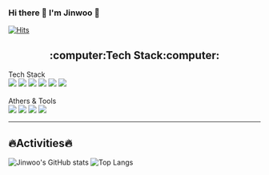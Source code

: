 ### Hi there 👋 I'm Jinwoo 👋
[![Hits](https://hits.seeyoufarm.com/api/count/incr/badge.svg?url=https%3A%2F%2Fgithub.com%2Fiv-club&count_bg=%2379C83D&title_bg=%23555555&icon=&icon_color=%23E7E7E7&title=hits&edge_flat=false)](https://hits.seeyoufarm.com)

<h2 align="center">:computer:Tech Stack:computer:</h2>
<div align="left">
  Tech Stack
  <br>
  <img src="https://img.shields.io/badge/Python-yellow?style=for-the-badge&logo=Python&logoColor=blue"/> 
  <img src="https://img.shields.io/badge/MySQL-blue?style=for-the-badge&logo=MySQL&logoColor=white"/>
  <img src="https://img.shields.io/badge/html5-navy?style=for-the-badge&logo=HTML5&logoColor=white"/> 
  <img src="https://img.shields.io/badge/css3-pink?style=for-the-badge&logo=CSS3&logoColor=black"/>
  <img src="https://img.shields.io/badge/JavaScript-yellow?style=for-the-badge&logo=JavaScript&logoColor=black"/>
  <img src="https://img.shields.io/badge/React-gray?style=for-the-badge&logo=React&logoColor=skyblue"/>
</div>
<br>
<div align="left">
  Athers & Tools
  <br>
  <img src="https://img.shields.io/badge/Postman-orange?style=for-the-badge&logo=Postman&logoColor=white"/>
  <img src="https://img.shields.io/badge/Eclipse IDE-blue?style=for-the-badge&logo=Eclipse IDE&logoColor=white"/>
  <img src="https://img.shields.io/badge/VScode-white?style=for-the-badge&logo=Visual Studio&logoColor=blue"/>
  <img src="https://img.shields.io/badge/Git-black?style=for-the-badge&logo=Github&logoColor=white"/>
</div>
<hr>

<h2>🔥Activities🔥</h2>

![Jinwoo's GitHub stats](https://github-readme-stats.vercel.app/api?username=iv-club&show_icons=true&theme=radical)
![Top Langs](https://github-readme-stats.vercel.app/api/top-langs/?username=iv-club&hide=javascript,html,css,scss&layout=compact&theme=radical)




<!--
**iv-club/iv-club** is a ✨ _special_ ✨ repository because its `README.md` (this file) appears on your GitHub profile.

Here are some ideas to get you started:

- 🔭 I’m currently working on ...
- 🌱 I’m currently learning ...
- 👯 I’m looking to collaborate on ...
- 🤔 I’m looking for help with ...
- 💬 Ask me about ...
- 📫 How to reach me: ...
- 😄 Pronouns: ...
- ⚡ Fun fact: ...
-->
